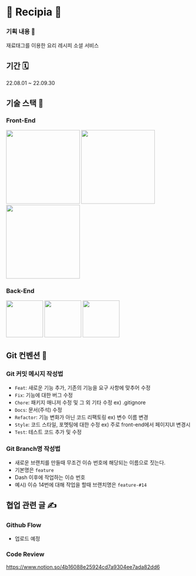 # 🐹 Recipia 🐹

### 기획 내용 📝
재료태그를 이용한 요리 레시피 소셜 서비스

## 기간 🗓
22.08.01 ~ 22.09.30

## 기술 스택 🌠

### **Front-End**  
<div> 
<img src="https://user-images.githubusercontent.com/55697125/186715435-d06dd283-3fd2-44b3-bf8a-6ba4dcc27f53.png" height="200"/>                             
<img src="https://user-images.githubusercontent.com/55697125/186715651-f6ecd587-673a-4514-bf73-db7ae12188a3.png" height="200"/>
<img src="https://user-images.githubusercontent.com/55697125/186717684-ef7d3e86-2c7d-4a1f-8e07-46a21f06b2c1.png" height="200"/>
</div>

### **Back-End** 
<div>
<img src="https://user-images.githubusercontent.com/55697125/186715145-7043b6ae-9da8-40a1-b274-53588d1b2517.png" height="100"/>
<img src="https://user-images.githubusercontent.com/55697125/186715258-4a2d6479-906f-4df0-ac5a-e21de11f30ef.png" height="100"/>
<img src="https://user-images.githubusercontent.com/55697125/186718117-8b64261e-283b-4786-ad5f-c8521c031ba5.png" height="100"/>

</div>

## Git 컨벤션 🍆

### Git 커밋 메시지 작성법
- `Feat`: 새로운 기능 추가, 기존의 기능을 요구 사항에 맞추어 수정
- `Fix`: 기능에 대한 버그 수정
- `Chore`: 패키지 매니저 수정 및 그 외 기타 수정 ex) .gitignore
- `Docs`: 문서(주석) 수정
- `Refactor`: 기능 변화가 아닌 코드 리팩토링 ex) 변수 이름 변경
- `Style`: 코드 스타일, 포멧팅에 대한 수정 ex) 주로 front-end에서 페이지UI 변경시
- `Test`: 테스트 코드 추가 및 수정

### Git Branch명 작성법
- 새로운 브랜치를 만들때 무조건 이슈 번호에 해당되는 이름으로 짓는다.
- 기본명은 `feature`
- Dash 이후에 작업하는 이슈 번호
- 예시) 이슈 14번에 대해 작업을 할때 브랜치명은 `feature-#14`

## 협업 관련 글 ✍️

### Github Flow
- 업로드 예정

### Code Review
https://www.notion.so/4b16088e25924cd7a9304ee7ada82dd6
